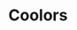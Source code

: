 ---
facebook: https://facebook.com/coolors.co
instagram: https://instagram.com/coolors.co
logohandle: coolorsco
pinterest: https://pinterest.com/coolors_co
sort: coolors
title: Coolors
twitter: https://x.com/coolors_co
website: https://coolors.co/
---